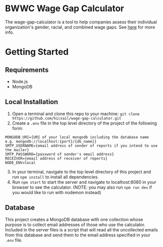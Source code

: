 # BWWC Wage Gap Calculator

The wage-gap-calculator is a tool to help companies assess their individual organization's gender, racial, and combined wage gaps. See [here](https://thebwwc.org/pay-equity) for more info.

# Getting Started
## Requirements
- Node.js
- MongoDB

## Local Installation
1. Open a terminal and clone this repo to your machine: `git clone https://github.com/hicsail/wage-gap-calculator.git`
2. Create a `.env` file in the top level directory of the project of the following form:
```
MONGODB_URI={URI of your local mongodb including the database name e.g. mongodb://localhost:{port}/{db_name}}
SMTP_USERNAME={email address of sender of reports if you intend to use the mailer}
SMTP_PASSWORD={password of sender's email address}
RECEIVER={email address of receiver of reports}
NODE_ENV=local
```
3. In your terminal, navigate to the top level directory of this project and run `npm install` to install all dependencies.
4. Run `npm start` to start the server and navigate to localhost:8080 in your browser to see the calculator. (NOTE: you may also run `npm run dev` if you would like to run with nodemon instead)

## Database
This project creates a MongoDB database with one collection whose purpose is to collect email addresses of those who use the calculator. Included in the server files is a script that will read all the uncollected emails from this database and send them to the email address specified in your `.env` file.
